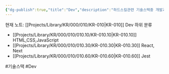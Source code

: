 ```yaml
---
{"dg-publish":true,"title":"Dev","description":"하드스킬관련 기술스택중 개발과 관련된 내용을 다루는 카테고리입니다.","permalink":"/projects/library/kr/000/010/kr-010/","dgPassFrontmatter":true,"noteIcon":"0","created":"2024-11-21T13:55:26.724+09:00","updated":"2024-12-18T21:39:01.920+09:00"}
---
```


현재 노트: [[Projects/Library/KR/000/010/KR-010\|KR-010]] Dev
하위 분류
- [[Projects/Library/KR/000/010/010.10/KR-010.10\|KR-010.10]] HTML,CSS,JavaScript
- [[Projects/Library/KR/000/010/010.30/KR-010.30\|KR-010.30]] React, Next
- [[Projects/Library/KR/000/010/010.60/KR-010.60\|KR-010.60]] Jest

#기술스택 #Dev